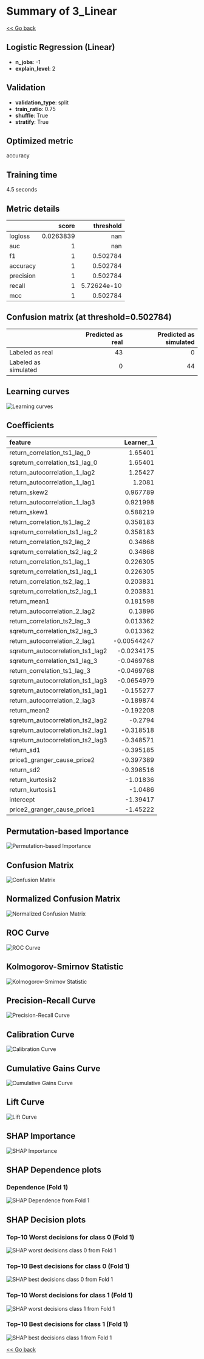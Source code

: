# Summary of 3_Linear

[<< Go back](../README.md)


## Logistic Regression (Linear)
- **n_jobs**: -1
- **explain_level**: 2

## Validation
 - **validation_type**: split
 - **train_ratio**: 0.75
 - **shuffle**: True
 - **stratify**: True

## Optimized metric
accuracy

## Training time

4.5 seconds

## Metric details
|           |     score |     threshold |
|:----------|----------:|--------------:|
| logloss   | 0.0263839 | nan           |
| auc       | 1         | nan           |
| f1        | 1         |   0.502784    |
| accuracy  | 1         |   0.502784    |
| precision | 1         |   0.502784    |
| recall    | 1         |   5.72624e-10 |
| mcc       | 1         |   0.502784    |


## Confusion matrix (at threshold=0.502784)
|                      |   Predicted as real |   Predicted as simulated |
|:---------------------|--------------------:|-------------------------:|
| Labeled as real      |                  43 |                        0 |
| Labeled as simulated |                   0 |                       44 |

## Learning curves
![Learning curves](learning_curves.png)

## Coefficients
| feature                           |   Learner_1 |
|:----------------------------------|------------:|
| return_correlation_ts1_lag_0      |  1.65401    |
| sqreturn_correlation_ts1_lag_0    |  1.65401    |
| return_autocorrelation_1_lag2     |  1.25427    |
| return_autocorrelation_1_lag1     |  1.2081     |
| return_skew2                      |  0.967789   |
| return_autocorrelation_1_lag3     |  0.921998   |
| return_skew1                      |  0.588219   |
| return_correlation_ts1_lag_2      |  0.358183   |
| sqreturn_correlation_ts1_lag_2    |  0.358183   |
| return_correlation_ts2_lag_2      |  0.34868    |
| sqreturn_correlation_ts2_lag_2    |  0.34868    |
| return_correlation_ts1_lag_1      |  0.226305   |
| sqreturn_correlation_ts1_lag_1    |  0.226305   |
| return_correlation_ts2_lag_1      |  0.203831   |
| sqreturn_correlation_ts2_lag_1    |  0.203831   |
| return_mean1                      |  0.181598   |
| return_autocorrelation_2_lag2     |  0.13896    |
| return_correlation_ts2_lag_3      |  0.013362   |
| sqreturn_correlation_ts2_lag_3    |  0.013362   |
| return_autocorrelation_2_lag1     | -0.00544247 |
| sqreturn_autocorrelation_ts1_lag2 | -0.0234175  |
| sqreturn_correlation_ts1_lag_3    | -0.0469768  |
| return_correlation_ts1_lag_3      | -0.0469768  |
| sqreturn_autocorrelation_ts1_lag3 | -0.0654979  |
| sqreturn_autocorrelation_ts1_lag1 | -0.155277   |
| return_autocorrelation_2_lag3     | -0.189874   |
| return_mean2                      | -0.192208   |
| sqreturn_autocorrelation_ts2_lag2 | -0.2794     |
| sqreturn_autocorrelation_ts2_lag1 | -0.318518   |
| sqreturn_autocorrelation_ts2_lag3 | -0.348571   |
| return_sd1                        | -0.395185   |
| price1_granger_cause_price2       | -0.397389   |
| return_sd2                        | -0.398516   |
| return_kurtosis2                  | -1.01836    |
| return_kurtosis1                  | -1.0486     |
| intercept                         | -1.39417    |
| price2_granger_cause_price1       | -1.45222    |


## Permutation-based Importance
![Permutation-based Importance](permutation_importance.png)
## Confusion Matrix

![Confusion Matrix](confusion_matrix.png)


## Normalized Confusion Matrix

![Normalized Confusion Matrix](confusion_matrix_normalized.png)


## ROC Curve

![ROC Curve](roc_curve.png)


## Kolmogorov-Smirnov Statistic

![Kolmogorov-Smirnov Statistic](ks_statistic.png)


## Precision-Recall Curve

![Precision-Recall Curve](precision_recall_curve.png)


## Calibration Curve

![Calibration Curve](calibration_curve_curve.png)


## Cumulative Gains Curve

![Cumulative Gains Curve](cumulative_gains_curve.png)


## Lift Curve

![Lift Curve](lift_curve.png)



## SHAP Importance
![SHAP Importance](shap_importance.png)

## SHAP Dependence plots

### Dependence (Fold 1)
![SHAP Dependence from Fold 1](learner_fold_0_shap_dependence.png)

## SHAP Decision plots

### Top-10 Worst decisions for class 0 (Fold 1)
![SHAP worst decisions class 0 from Fold 1](learner_fold_0_shap_class_0_worst_decisions.png)
### Top-10 Best decisions for class 0 (Fold 1)
![SHAP best decisions class 0 from Fold 1](learner_fold_0_shap_class_0_best_decisions.png)
### Top-10 Worst decisions for class 1 (Fold 1)
![SHAP worst decisions class 1 from Fold 1](learner_fold_0_shap_class_1_worst_decisions.png)
### Top-10 Best decisions for class 1 (Fold 1)
![SHAP best decisions class 1 from Fold 1](learner_fold_0_shap_class_1_best_decisions.png)

[<< Go back](../README.md)
